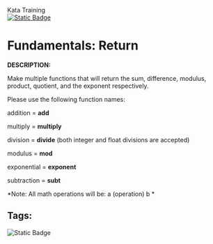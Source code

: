 Kata Training <br>
[![Static Badge](https://img.shields.io/badge/8kyu%20-%20black?style=flat&logo=codewars&labelColor=B1361E&color=black)](Javascript/8kyu)

# Fundamentals: Return

**DESCRIPTION:**

Make multiple functions that will return the sum, difference, modulus, product, quotient, and the exponent respectively.

Please use the following function names:

addition = **add**

multiply = **multiply**

division = **divide** (both integer and float divisions are accepted)

modulus = **mod**

exponential = **exponent**

subtraction = **subt**

*Note: All math operations will be: a (operation) b *

## Tags:

![Static Badge](https://img.shields.io/badge/fundamentals%20-%20purple?style=plastic)